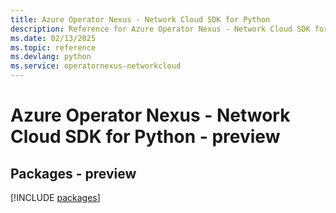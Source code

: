 ```yaml
---
title: Azure Operator Nexus - Network Cloud SDK for Python
description: Reference for Azure Operator Nexus - Network Cloud SDK for Python
ms.date: 02/13/2025
ms.topic: reference
ms.devlang: python
ms.service: operatornexus-networkcloud
---
```

# Azure Operator Nexus - Network Cloud SDK for Python - preview
## Packages - preview
[!INCLUDE [packages](operator-nexus---network-cloud-index.md)]